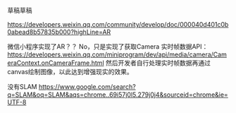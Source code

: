 草稿草稿

https://developers.weixin.qq.com/community/develop/doc/000040d401c0b0abead8b57835b000?highLine=AR



微信小程序实现了AR？？
No，只是实现了获取Camera 实时帧数据API：https://developers.weixin.qq.com/miniprogram/dev/api/media/camera/CameraContext.onCameraFrame.html
然后开发者自行处理实时帧数据再通过canvas绘制图像，以此达到增强现实的效果。

没有SLAM
https://www.google.com/search?q=SLAM&oq=SLAM&aqs=chrome..69i57j0l5.279j0j4&sourceid=chrome&ie=UTF-8